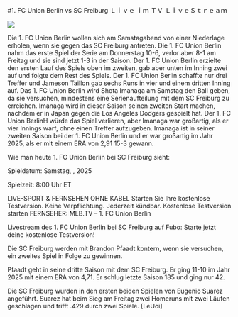 #1. FC Union Berlin vs SC Freiburg Ｌｉｖｅ ｉｍ ＴＶ ＬｉｖｅＳｔｒｅａｍ  
  
  
[![](https://i.imgur.com/qSNzIqt.png)](https://movie.rssnews.media/ePROoiII.php)  
  
Die 1. FC Union Berlin wollen sich am Samstagabend von einer Niederlage erholen, wenn sie gegen das SC Freiburg antreten. Die 1. FC Union Berlin nahm das erste Spiel der Serie am Donnerstag 10-6, verlor aber 8-1 am Freitag und sie sind jetzt 1-3 in der Saison. Der 1. FC Union Berlin erzielte den ersten Lauf des Spiels oben im zweiten, gab aber unten im Inning zwei auf und folgte dem Rest des Spiels. Der 1. FC Union Berlin schaffte nur drei Treffer und Jameson Taillon gab sechs Runs in vier und einem dritten Inning auf. Das 1. FC Union Berlin wird Shota Imanaga am Samstag den Ball geben, da sie versuchen, mindestens eine Serienaufteilung mit dem SC Freiburg zu erreichen. Imanaga wird in dieser Saison seinen zweiten Start machen, nachdem er in Japan gegen die Los Angeles Dodgers gespielt hat. Der 1. FC Union BerlinH würde das Spiel verlieren, aber Imanaga war großartig, als er vier Innings warf, ohne einen Treffer aufzugeben. Imanaga ist in seiner zweiten Saison bei der 1. FC Union Berlin und er war großartig im Jahr 2025, als er mit einem ERA von 2,91 15-3 gewann.

Wie man heute 1. FC Union Berlin bei SC Freiburg sieht:

Spieldatum: Samstag, , 2025

Spielzeit: 8:00 Uhr ET

LIVE-SPORT & FERNSEHEN OHNE KABEL
Starten Sie Ihre kostenlose Testversion. Keine Verpflichtung. Jederzeit kündbar.
Kostenlose Testversion starten
FERNSEHER: MLB.TV – 1. FC Union Berlin

Livestream des 1. FC Union Berlin bei SC Freiburg auf Fubo: Starte jetzt deine kostenlose Testversion!

Die SC Freiburg werden mit Brandon Pfaadt kontern, wenn sie versuchen, ein zweites Spiel in Folge zu gewinnen.

Pfaadt geht in seine dritte Saison mit dem SC Freiburg. Er ging 11-10 im Jahr 2025 mit einem ERA von 4,71. Er schlug letzte Saison 185 und ging nur 42.

Die SC Freiburg wurden in den ersten beiden Spielen von Eugenio Suarez angeführt. Suarez hat beim Sieg am Freitag zwei Homeruns mit zwei Läufen geschlagen und trifft .429 durch zwei Spiele. [LeUoi]
